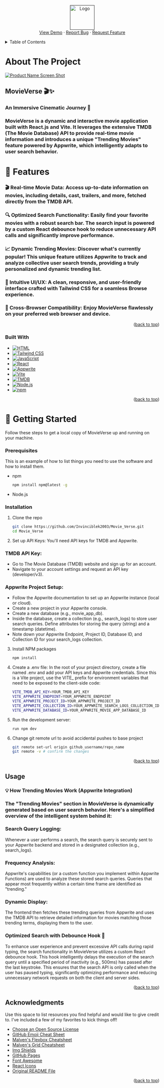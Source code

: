 <!-- Improved compatibility of back to top link: See: https://github.com/othneildrew/Best-README-Template/pull/73 -->
<a id="readme-top"></a>

<!-- PROJECT SHIELDS -->
<!--
*** I'm using markdown "reference style" links for readability.
*** Reference links are enclosed in brackets [ ] instead of parentheses ( ).
*** See the bottom of this document for the declaration of the reference variables
*** for contributors-url, forks-url, etc. This is an optional, concise syntax you may use.
*** https://www.markdownguide.org/basic-syntax/#reference-style-links
-->

<!-- PROJECT LOGO -->
<br />
<div align="center">
  <a href="">
    <img src="" alt="Logo" width="80" height="80">
  </a>
    <br />
    <a href="">View Demo</a>
    &middot;
    <a href="">Report Bug</a>
    &middot;
    <a href="">Request Feature</a>
  </p>
</div>



<!-- TABLE OF CONTENTS -->
<details>
  <summary>Table of Contents</summary>
  <ol>
    <li>
      <a href="#about-the-project">About The Project</a>
      <ul>
        <li><a href="#built-with">Built With</a></li>
      </ul>
    </li>
    <li>
      <a href="#Getting Started">Getting Started</a>
      <ul>
        <li><a href="#prerequisites">Prerequisites</a></li>
        <li><a href="#installation">Installation</a></li>
      </ul>
    </li>
    <<li><a href="#usage">Usage</a></li>
    <li><a href="#acknowledgments">Acknowledgments</a></li>
    <li><a href="#license">License</a></li>
    <li><a href="#roadmap">Roadmap</a></li>
    <li><a href="#contributing">Contributing</a></li>
    <li><a href="#contact">Contact</a></li>
</details>



<!-- ABOUT THE PROJECT -->
# About The Project

[![Product Name Screen Shot][product-screenshot]](https://example.com)

## MovieVerse 🎬✨
### An Immersive Cinematic Journey 🍿

### MovieVerse is a dynamic and interactive movie application built with React.js and Vite. It leverages the extensive TMDB (The Movie Database) API to provide real-time movie information and introduces a unique "Trending Movies" feature powered by Appwrite, which intelligently adapts to user search behavior.

# 🌟 Features
### 🎬 Real-time Movie Data: Access up-to-date information on movies, including details, cast, trailers, and more, fetched directly from the TMDB API.

### 🔍 Optimized Search Functionality: Easily find your favorite movies with a robust search bar. The search input is powered by a custom React debounce hook to reduce unnecessary API calls and significantly improve performance.

### 📈 Dynamic Trending Movies: Discover what's currently popular! This unique feature utilizes Appwrite to track and analyze collective user search trends, providing a truly personalized and dynamic trending list.

### 🎨 Intuitive UI/UX: A clean, responsive, and user-friendly interface crafted with Tailwind CSS for a seamless Browse experience.

### 📱 Cross-Browser Compatibility: Enjoy MovieVerse flawlessly on your preferred web browser and device.

<p align="right">(<a href="#readme-top">back to top</a>)</p>



### Built With
* [![HTML][HTML5]][HTML-url]
* [![Tailwind CSS][Tailwind CSS]][Tailwind-url]
* [![JavaScript][JavaScript]][JavaScript-url]
* [![React][React.js]][React-url]
* [![Appwrite][Appwrite]][Appwrite-url]
* [![Vite][Vite]][Vite-url]
* [![TMDB][TMDB]][TMDB-url]
* [![Node.js][Node.js]][Node.js-url]
* [![npm][npm]][npm-url]


<p align="right">(<a href="#readme-top">back to top</a>)</p>



<!-- GETTING STARTED -->
# 🚀 Getting Started
Follow these steps to get a local copy of MovieVerse up and running on your machine.

### Prerequisites

This is an example of how to list things you need to use the software and how to install them.
* npm
  ```sh
  npm install npm@latest -g
  ```
* Node.js

### Installation
1. Clone the repo
   ```sh
   git clone https://github.com/Invinciblek2003/Movie_Verse.git
   cd Movie_Verse
   ```
2. Set up API Keys:
You'll need API keys for TMDB and Appwrite.

### TMDB API Key:
* Go to The Movie Database (TMDB) website and sign up for an account.
* Navigate to your account settings and request an API key (developer/v3).

### Appwrite Project Setup:
* Follow the Appwrite documentation to set up an Appwrite instance (local or cloud).
* Create a new project in your Appwrite console.
* Create a new database (e.g., movie_app_db).
* Inside the database, create a collection (e.g., search_logs) to store user search queries. Define attributes for storing the query (string) and a timestamp (datetime).
* Note down your Appwrite Endpoint, Project ID, Database ID, and Collection ID for your search_logs collection.

3. Install NPM packages
   ```sh
   npm install
   ```
4. Create a .env file:
   In the root of your project directory, create a file named .env and add your API keys and Appwrite credentials. Since this is a Vite project, use the VITE_ prefix for environment variables that need to be exposed to the client-side code:
   
   ```sh
   VITE_TMDB_API_KEY=YOUR_TMDB_API_KEY
   VITE_APPWRITE_ENDPOINT=YOUR_APPWRITE_ENDPOINT
   VITE_APPWRITE_PROJECT_ID=YOUR_APPWRITE_PROJECT_ID
   VITE_APPWRITE_COLLECTION_ID=YOUR_APPWRITE_SEARCH_LOGS_COLLECTION_ID
   VITE_APPWRITE_DATABASE_ID=YOUR_APPWRITE_MOVIE_APP_DATABASE_ID
   ```  
5. Run the development server:
   ```sh
   run npm dev
   ```
5. Change git remote url to avoid accidental pushes to base project
   ```sh
   git remote set-url origin github_username/repo_name
   git remote -v # confirm the changes
   ```

<p align="right">(<a href="#readme-top">back to top</a>)</p>



<!-- USAGE EXAMPLES -->
## Usage

### 💡 How Trending Movies Work (Appwrite Integration)
### The "Trending Movies" section in MovieVerse is dynamically generated based on user search behavior. Here's a simplified overview of the intelligent system behind it:

### Search Query Logging: 
Whenever a user performs a search, the search query is securely sent to your Appwrite backend and stored in a designated collection (e.g., search_logs).

### Frequency Analysis:
Appwrite's capabilities (or a custom function you implement within Appwrite Functions) are used to analyze these stored search queries. Queries that appear most frequently within a certain time frame are identified as "trending."

### Dynamic Display: 
The frontend then fetches these trending queries from Appwrite and uses the TMDB API to retrieve detailed information for movies matching those trending terms, displaying them to the user.

### Optimized Search with Debounce Hook 🚀
To enhance user experience and prevent excessive API calls during rapid typing, the search functionality in MovieVerse utilizes a custom React debounce hook. This hook intelligently delays the execution of the search query until a specified period of inactivity (e.g., 500ms) has passed after the last keystroke. This ensures that the search API is only called when the user has paused typing, significantly optimizing performance and reducing unnecessary network requests on both the client and server sides.

<p align="right">(<a href="#readme-top">back to top</a>)</p>

<!-- LICENSE 
## License

Distributed under the Unlicense License. See `LICENSE.txt` for more information.

<p align="right">(<a href="#readme-top">back to top</a>)</p> -->



<!-- CONTACT 
## Contact

Your Name - [@your_twitter](https://twitter.com/your_username) - email@example.com

Project Link: [https://github.com/your_username/repo_name](https://github.com/your_username/repo_name)

<p align="right">(<a href="#readme-top">back to top</a>)</p> -->



<!-- ACKNOWLEDGMENTS -->
## Acknowledgments

Use this space to list resources you find helpful and would like to give credit to. I've included a few of my favorites to kick things off!

* [Choose an Open Source License](https://choosealicense.com)
* [GitHub Emoji Cheat Sheet](https://www.webpagefx.com/tools/emoji-cheat-sheet)
* [Malven's Flexbox Cheatsheet](https://flexbox.malven.co/)
* [Malven's Grid Cheatsheet](https://grid.malven.co/)
* [Img Shields](https://shields.io)
* [GitHub Pages](https://pages.github.com)
* [Font Awesome](https://fontawesome.com)
* [React Icons](https://react-icons.github.io/react-icons/search)
* [Original README File](https://github.com/othneildrew/Best-README-Template/tree/main?tab=readme-ov-file)

<p align="right">(<a href="#readme-top">back to top</a>)</p>



<!-- MARKDOWN LINKS & IMAGES -->
<!-- https://www.markdownguide.org/basic-syntax/#reference-style-links -->
[contributors-shield]: https://img.shields.io/github/contributors/othneildrew/Best-README-Template.svg?style=for-the-badge
[contributors-url]: https://github.com/othneildrew/Best-README-Template/graphs/contributors
[forks-shield]: https://img.shields.io/github/forks/othneildrew/Best-README-Template.svg?style=for-the-badge
[forks-url]: https://github.com/othneildrew/Best-README-Template/network/members
[stars-shield]: https://img.shields.io/github/stars/othneildrew/Best-README-Template.svg?style=for-the-badge
[stars-url]: https://github.com/othneildrew/Best-README-Template/stargazers
[issues-shield]: https://img.shields.io/github/issues/othneildrew/Best-README-Template.svg?style=for-the-badge
[issues-url]: https://github.com/othneildrew/Best-README-Template/issues
[license-shield]: https://img.shields.io/github/license/othneildrew/Best-README-Template.svg?style=for-the-badge
[license-url]: https://github.com/othneildrew/Best-README-Template/blob/master/LICENSE.txt
[linkedin-shield]: https://img.shields.io/badge/-LinkedIn-black.svg?style=for-the-badge&logo=linkedin&colorB=555
[linkedin-url]: https://linkedin.com/in/othneildrew
[product-screenshot]: images/screenshot.png
[Next.js]: https://img.shields.io/badge/next.js-000000?style=for-the-badge&logo=nextdotjs&logoColor=white
[Next-url]: https://nextjs.org/
[React.js]: https://img.shields.io/badge/React-20232A?style=for-the-badge&logo=react&logoColor=61DAFB
[React-url]: https://reactjs.org/
[Vue.js]: https://img.shields.io/badge/Vue.js-35495E?style=for-the-badge&logo=vuedotjs&logoColor=4FC08D
[Vue-url]: https://vuejs.org/
[Angular.io]: https://img.shields.io/badge/Angular-DD0031?style=for-the-badge&logo=angular&logoColor=white
[Angular-url]: https://angular.io/
[Svelte.dev]: https://img.shields.io/badge/Svelte-4A4A55?style=for-the-badge&logo=svelte&logoColor=FF3E00
[Svelte-url]: https://svelte.dev/
[Laravel.com]: https://img.shields.io/badge/Laravel-FF2D20?style=for-the-badge&logo=laravel&logoColor=white
[Laravel-url]: https://laravel.com
[Bootstrap.com]: https://img.shields.io/badge/Bootstrap-563D7C?style=for-the-badge&logo=bootstrap&logoColor=white
[Bootstrap-url]: https://getbootstrap.com
[JQuery.com]: https://img.shields.io/badge/jQuery-0769AD?style=for-the-badge&logo=jquery&logoColor=white
[JQuery-url]: https://jquery.com 
[HTML5]: https://img.shields.io/badge/HTML5-E34F26?style=for-the-badge&logo=html5&logoColor=white
[HTML-url]: https://developer.mozilla.org/en-US/docs/Glossary/HTML5
[Tailwind CSS]: https://img.shields.io/badge/Tailwind_CSS-38B2AC?style=for-the-badge&logo=tailwind-css&logoColor=white
[Tailwind-url]: https://tailwindcss.com/
[JavaScript]: https://img.shields.io/badge/JavaScript-F7DF1E?logo=JavaScript&logoColor=000&style=flat-square
[JavaScript-url]: https://developer.mozilla.org/en-US/docs/Web/JavaScript
[Appwrite]: https://img.shields.io/badge/Appwrite-FD366E?style=for-the-badge&logo=appwrite&logoColor=white
[Appwrite-url]: https://appwrite.io/docs
[Vite]: https://img.shields.io/badge/Vite-646CFF?style=for-the-badge&logo=vite&logoColor=white
[Vite-url]: https://vite.dev/guide/
[TMDB]: https://img.shields.io/badge/TMDB-032541?style=for-the-badge&logo=themoviedb&logoColor=01D277
[TMDB-url]: https://developer.themoviedb.org/reference/intro/getting-started
[Node.js]: https://img.shields.io/badge/Node.js-339933?style=for-the-badge&logo=nodedotjs&logoColor=white
[Node.js-url]: https://nodejs.org/docs/latest/api/documentation.html
[npm]: https://img.shields.io/badge/npm-CB3837?style=for-the-badge&logo=npm&logoColor=white
[npm-url]: https://docs.npmjs.com/
